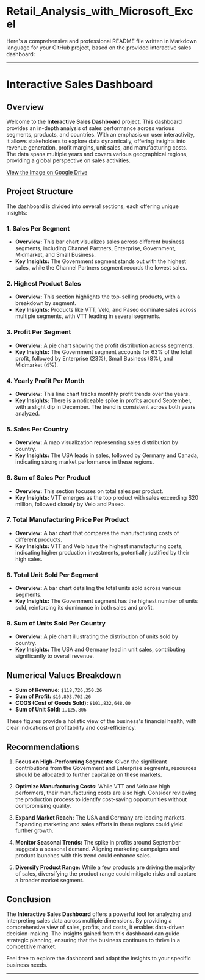 # Retail_Analysis_with_Microsoft_Excel

Here's a comprehensive and professional README file written in Markdown language for your GitHub project, based on the provided interactive sales dashboard:

---

# Interactive Sales Dashboard

## Overview

Welcome to the **Interactive Sales Dashboard** project. This dashboard provides an in-depth analysis of sales performance across various segments, products, and countries. With an emphasis on user interactivity, it allows stakeholders to explore data dynamically, offering insights into revenue generation, profit margins, unit sales, and manufacturing costs. The data spans multiple years and covers various geographical regions, providing a global perspective on sales activities.

[View the Image on Google Drive](https://drive.google.com/file/d/1Ceis9vD1ZCHd3FBb955xUQpnXk_C9Lpd/view?usp=sharing)


## Project Structure

The dashboard is divided into several sections, each offering unique insights:

### 1. **Sales Per Segment**
   - **Overview:** This bar chart visualizes sales across different business segments, including Channel Partners, Enterprise, Government, Midmarket, and Small Business.
   - **Key Insights:** The Government segment stands out with the highest sales, while the Channel Partners segment records the lowest sales.

### 2. **Highest Product Sales**
   - **Overview:** This section highlights the top-selling products, with a breakdown by segment.
   - **Key Insights:** Products like VTT, Velo, and Paseo dominate sales across multiple segments, with VTT leading in several segments.

### 3. **Profit Per Segment**
   - **Overview:** A pie chart showing the profit distribution across segments.
   - **Key Insights:** The Government segment accounts for 63% of the total profit, followed by Enterprise (23%), Small Business (8%), and Midmarket (4%).

### 4. **Yearly Profit Per Month**
   - **Overview:** This line chart tracks monthly profit trends over the years.
   - **Key Insights:** There is a noticeable spike in profits around September, with a slight dip in December. The trend is consistent across both years analyzed.

### 5. **Sales Per Country**
   - **Overview:** A map visualization representing sales distribution by country.
   - **Key Insights:** The USA leads in sales, followed by Germany and Canada, indicating strong market performance in these regions.

### 6. **Sum of Sales Per Product**
   - **Overview:** This section focuses on total sales per product.
   - **Key Insights:** VTT emerges as the top product with sales exceeding $20 million, followed closely by Velo and Paseo.

### 7. **Total Manufacturing Price Per Product**
   - **Overview:** A bar chart that compares the manufacturing costs of different products.
   - **Key Insights:** VTT and Velo have the highest manufacturing costs, indicating higher production investments, potentially justified by their high sales.

### 8. **Total Unit Sold Per Segment**
   - **Overview:** A bar chart detailing the total units sold across various segments.
   - **Key Insights:** The Government segment has the highest number of units sold, reinforcing its dominance in both sales and profit.

### 9. **Sum of Units Sold Per Country**
   - **Overview:** A pie chart illustrating the distribution of units sold by country.
   - **Key Insights:** The USA and Germany lead in unit sales, contributing significantly to overall revenue.

## Numerical Values Breakdown

- **Sum of Revenue:** `$118,726,350.26`
- **Sum of Profit:** `$16,893,702.26`
- **COGS (Cost of Goods Sold):** `$101,832,648.00`
- **Sum of Unit Sold:** `1,125,806`

These figures provide a holistic view of the business's financial health, with clear indications of profitability and cost-efficiency.

## Recommendations

1. **Focus on High-Performing Segments:** Given the significant contributions from the Government and Enterprise segments, resources should be allocated to further capitalize on these markets.
   
2. **Optimize Manufacturing Costs:** While VTT and Velo are high performers, their manufacturing costs are also high. Consider reviewing the production process to identify cost-saving opportunities without compromising quality.
   
3. **Expand Market Reach:** The USA and Germany are leading markets. Expanding marketing and sales efforts in these regions could yield further growth.

4. **Monitor Seasonal Trends:** The spike in profits around September suggests a seasonal demand. Aligning marketing campaigns and product launches with this trend could enhance sales.

5. **Diversify Product Range:** While a few products are driving the majority of sales, diversifying the product range could mitigate risks and capture a broader market segment.

## Conclusion

The **Interactive Sales Dashboard** offers a powerful tool for analyzing and interpreting sales data across multiple dimensions. By providing a comprehensive view of sales, profits, and costs, it enables data-driven decision-making. The insights gained from this dashboard can guide strategic planning, ensuring that the business continues to thrive in a competitive market.

Feel free to explore the dashboard and adapt the insights to your specific business needs.

---
